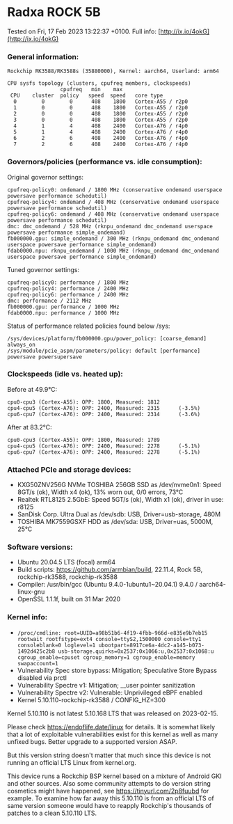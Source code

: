 # Radxa ROCK 5B

Tested on Fri, 17 Feb 2023 13:22:37 +0100. Full info: [http://ix.io/4okG](http://ix.io/4okG)

### General information:

    Rockchip RK3588/RK3588s (35880000), Kernel: aarch64, Userland: arm64
    
    CPU sysfs topology (clusters, cpufreq members, clockspeeds)
                     cpufreq   min    max
     CPU    cluster  policy   speed  speed   core type
      0        0        0      408    1800   Cortex-A55 / r2p0
      1        0        0      408    1800   Cortex-A55 / r2p0
      2        0        0      408    1800   Cortex-A55 / r2p0
      3        0        0      408    1800   Cortex-A55 / r2p0
      4        1        4      408    2400   Cortex-A76 / r4p0
      5        1        4      408    2400   Cortex-A76 / r4p0
      6        2        6      408    2400   Cortex-A76 / r4p0
      7        2        6      408    2400   Cortex-A76 / r4p0

### Governors/policies (performance vs. idle consumption):

Original governor settings:

    cpufreq-policy0: ondemand / 1800 MHz (conservative ondemand userspace powersave performance schedutil)
    cpufreq-policy4: ondemand / 408 MHz (conservative ondemand userspace powersave performance schedutil)
    cpufreq-policy6: ondemand / 408 MHz (conservative ondemand userspace powersave performance schedutil)
    dmc: dmc_ondemand / 528 MHz (rknpu_ondemand dmc_ondemand userspace powersave performance simple_ondemand)
    fb000000.gpu: simple_ondemand / 300 MHz (rknpu_ondemand dmc_ondemand userspace powersave performance simple_ondemand)
    fdab0000.npu: rknpu_ondemand / 1000 MHz (rknpu_ondemand dmc_ondemand userspace powersave performance simple_ondemand)

Tuned governor settings:

    cpufreq-policy0: performance / 1800 MHz
    cpufreq-policy4: performance / 2400 MHz
    cpufreq-policy6: performance / 2400 MHz
    dmc: performance / 2112 MHz
    fb000000.gpu: performance / 1000 MHz
    fdab0000.npu: performance / 1000 MHz

Status of performance related policies found below /sys:

    /sys/devices/platform/fb000000.gpu/power_policy: [coarse_demand] always_on
    /sys/module/pcie_aspm/parameters/policy: default [performance] powersave powersupersave

### Clockspeeds (idle vs. heated up):

Before at 49.9°C:

    cpu0-cpu3 (Cortex-A55): OPP: 1800, Measured: 1812 
    cpu4-cpu5 (Cortex-A76): OPP: 2400, Measured: 2315      (-3.5%)
    cpu6-cpu7 (Cortex-A76): OPP: 2400, Measured: 2314      (-3.6%)

After at 83.2°C:

    cpu0-cpu3 (Cortex-A55): OPP: 1800, Measured: 1789 
    cpu4-cpu5 (Cortex-A76): OPP: 2400, Measured: 2278      (-5.1%)
    cpu6-cpu7 (Cortex-A76): OPP: 2400, Measured: 2278      (-5.1%)

### Attached PCIe and storage devices:

  * KXG50ZNV256G NVMe TOSHIBA 256GB SSD as /dev/nvme0n1: Speed 8GT/s (ok), Width x4 (ok), 13% worn out, 0/0 errors, 73°C
  * Realtek RTL8125 2.5GbE: Speed 5GT/s (ok), Width x1 (ok), driver in use: r8125
  * SanDisk Corp. Ultra Dual as /dev/sdb: USB, Driver=usb-storage, 480M
  * TOSHIBA MK7559GSXF HDD as /dev/sda: USB, Driver=uas, 5000M, 25°C

### Software versions:

  * Ubuntu 20.04.5 LTS (focal) arm64
  * Build scripts: https://github.com/armbian/build, 22.11.4, Rock 5B, rockchip-rk3588, rockchip-rk3588
  * Compiler: /usr/bin/gcc (Ubuntu 9.4.0-1ubuntu1~20.04.1) 9.4.0 / aarch64-linux-gnu
  * OpenSSL 1.1.1f, built on 31 Mar 2020

### Kernel info:

  * `/proc/cmdline: root=UUID=a98b51b6-4f19-4fbb-966d-e835e9b7eb15 rootwait rootfstype=ext4 console=ttyS2,1500000 console=tty1 consoleblank=0 loglevel=1 ubootpart=8917ce6a-4dc2-a145-b073-1492d425c2b8 usb-storage.quirks=0x2537:0x1066:u,0x2537:0x1068:u   cgroup_enable=cpuset cgroup_memory=1 cgroup_enable=memory swapaccount=1`
  * Vulnerability Spec store bypass: Mitigation; Speculative Store Bypass disabled via prctl
  * Vulnerability Spectre v1:        Mitigation; __user pointer sanitization
  * Vulnerability Spectre v2:        Vulnerable: Unprivileged eBPF enabled
  * Kernel 5.10.110-rockchip-rk3588 / CONFIG_HZ=300

Kernel 5.10.110 is not latest 5.10.168 LTS that was released on 2023-02-15.

Please check https://endoflife.date/linux for details. It is somewhat likely
that a lot of exploitable vulnerabilities exist for this kernel as well as
many unfixed bugs. Better upgrade to a supported version ASAP.

But this version string doesn't matter that much since this device is not
running an official LTS Linux from kernel.org.

This device runs a Rockchip BSP kernel based on a mixture of Android GKI and
other sources. Also some community attempts to do version string cosmetics
might have happened, see https://tinyurl.com/2p8fuubd for example. To examine
how far away this 5.10.110 is from an official LTS of same version someone
would have to reapply Rockchip's thousands of patches to a clean 5.10.110 LTS.